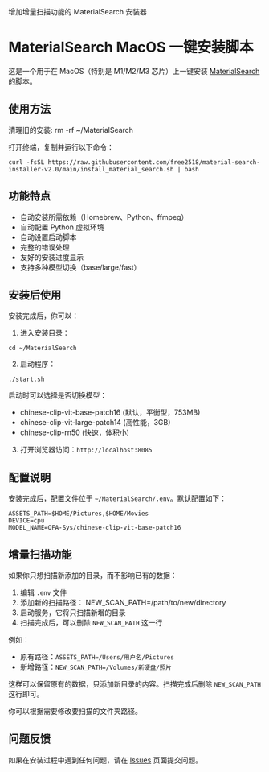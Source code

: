 
增加增量扫描功能的 MaterialSearch 安装器
# MaterialSearch MacOS 一键安装脚本

这是一个用于在 MacOS（特别是 M1/M2/M3 芯片）上一键安装 [MaterialSearch](https://github.com/IuvenisSapiens/MaterialSearch) 的脚本。

## 使用方法

清理旧的安装:
rm -rf ~/MaterialSearch

打开终端，复制并运行以下命令：

```
curl -fsSL https://raw.githubusercontent.com/free2518/material-search-installer-v2.0/main/install_material_search.sh | bash
```

## 功能特点

- 自动安装所需依赖（Homebrew、Python、ffmpeg）
- 自动配置 Python 虚拟环境
- 自动设置启动脚本
- 完整的错误处理
- 友好的安装进度显示
- 支持多种模型切换（base/large/fast）

## 安装后使用

安装完成后，你可以：

1. 进入安装目录：
```
cd ~/MaterialSearch
```

2. 启动程序：
```
./start.sh
```
启动时可以选择是否切换模型：
- chinese-clip-vit-base-patch16 (默认，平衡型，753MB)
- chinese-clip-vit-large-patch14 (高性能，3GB)
- chinese-clip-rn50 (快速，体积小)

3. 打开浏览器访问：`http://localhost:8085`

## 配置说明

安装完成后，配置文件位于 `~/MaterialSearch/.env`。默认配置如下：

```
ASSETS_PATH=$HOME/Pictures,$HOME/Movies
DEVICE=cpu
MODEL_NAME=OFA-Sys/chinese-clip-vit-base-patch16
```
## 增量扫描功能

如果你只想扫描新添加的目录，而不影响已有的数据：

1. 编辑 `.env` 文件
2. 添加新的扫描路径：
NEW_SCAN_PATH=/path/to/new/directory
3. 启动服务，它将只扫描新增的目录
4. 扫描完成后，可以删除 `NEW_SCAN_PATH` 这一行

例如：
- 原有路径：`ASSETS_PATH=/Users/用户名/Pictures`
- 新增路径：`NEW_SCAN_PATH=/Volumes/新硬盘/照片`

这样可以保留原有的数据，只添加新目录的内容。扫描完成后删除 `NEW_SCAN_PATH` 这行即可。


你可以根据需要修改要扫描的文件夹路径。

## 问题反馈

如果在安装过程中遇到任何问题，请在 [Issues](https://github.com/free2518/material-search-installer/issues) 页面提交问题。
